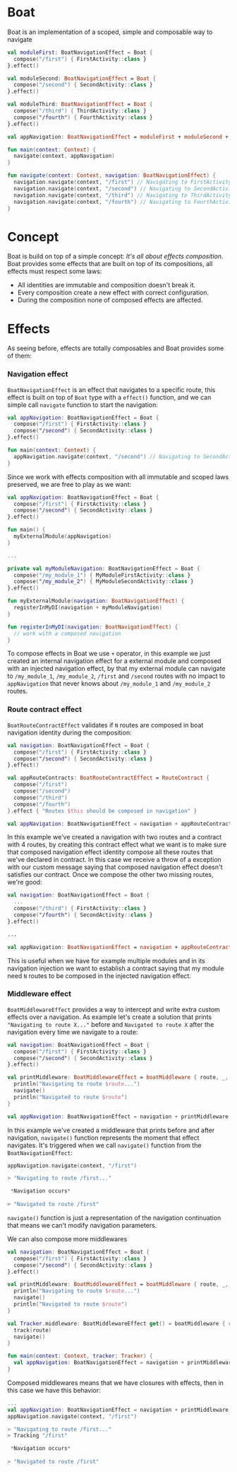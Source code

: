 # Boat
Boat is an implementation of a scoped, simple and composable way to navigate

```kotlin
val moduleFirst: BoatNavigationEffect = Boat {
  compose("/first") { FirstActivity::class }
}.effect()

val moduleSecond: BoatNavigationEffect = Boat {
  compose("/second") { SecondActivity::class }
}.effect()

val moduleThird: BoatNavigationEffect = Boat {
  compose("/third") { ThirdActivity::class }
  compose("/fourth") { FourthActivity::class }
}.effect()

val appNavigation: BoatNavigationEffect = moduleFirst + moduleSecond + moduleThird

fun main(context: Context) {
  navigate(context, appNavigation)
}

fun navigate(context: Context, navigation: BoatNavigationEffect) {
  navigation.navigate(context, "/first") // Navigating to FirstActivity
  navigation.navigate(context, "/second") // Navigating to SecondActivity
  navigation.navigate(context, "/third") // Navigating to ThirdActivity
  navigation.navigate(context, "/fourth") // Navigating to FourthActivity
}
```

# Concept
Boat is build on top of a simple concept: *It's all about effects composition*. Boat provides some effects that are built on top of its compositions, all effects must respect some laws:

- All identities are immutable and composition doesn't break it.
- Every composition create a new effect with correct configuration.
- During the composition none of composed effects are affected.

# Effects
As seeing before, effects are totally composables and Boat provides some of them:

### Navigation effect
`BoatNavigationEffect` is an effect that navigates to a specific route, this effect is built on top of `Boat` type with a `effect()` function, and we can simple call `navigate` function to start the navigation:

```kotlin
val appNavigation: BoatNavigationEffect = Boat {
  compose("/first") { FirstActivity::class }
  compose("/second") { SecondActivity::class }
}.effect()

fun main(context: Context) {
  appNavigation.navigate(context, "/second") // Navigating to SecondActivity
}
```

Since we work with effects composition with all immutable and scoped laws preserved, we are free to play as we want:

```kotlin
val appNavigation: BoatNavigationEffect = Boat {
  compose("/first") { FirstActivity::class }
  compose("/second") { SecondActivity::class }
}.effect()

fun main() {
  myExternalModule(appNavigation)
}

...

private val myModuleNavigation: BoatNavigationEffect = Boat {
  compose("/my_module_1") { MyModuleFirstActivity::class }
  compose("/my_module_2") { MyModuleSecondActivity::class }
}.effect()

fun myExternalModule(navigation: BoatNavigationEffect) {
  registerInMyDI(navigation + myModuleNavigation)
}

fun registerInMyDI(navigation: BoatNavigationEffect) {
  // work with a composed navigation
}
```

To compose effects in Boat we use `+` operator, in this example we just created an internal navigation effect for a external module and composed with an injected navigation effect, by that my external module can navigate to `/my_module_1`, `/my_module_2`, `/first` and `/second` routes with no impact to `appNavigation` that never knows about `/my_module_1` and `/my_module_2` routes.

### Route contract effect
`BoatRouteContractEffect` validates if `N` routes are composed in boat navigation identity during the composition:

```kotlin
val navigation: BoatNavigationEffect = Boat {
  compose("/first") { FirstActivity::class }
  compose("/second") { SecondActivity::class }
}.effect()

val appRouteContracts: BoatRouteContractEffect = RouteContract {
  compose("/first")
  compose("/second")
  compose("/third")
  compose("/fourth")
}.effect { "Routes $this should be composed in navigation" }

val appNavigation: BoatNavigationEffect = navigation + appRouteContracts // java.lang.IllegalArgumentException: Routes /third, /fourth should be composed in navigation
```

In this example we've created a navigation with two routes and a contract with 4 routes, by creating this contract effect what we want is to make sure that composed navigation effect identity compose all these routes that we've declared in contract. In this case we receive a throw of a exception with our custom message saying that composed navigation effect doesn't satisfies our contract. Once we compose the other two missing routes, we're good:

```kotlin
val navigation: BoatNavigationEffect = Boat {
  ...
  compose("/third") { FirstActivity::class }
  compose("/fourth") { SecondActivity::class }
}.effect()

...

val appNavigation: BoatNavigationEffect = navigation + appRouteContracts // OK!
```

This is useful when we have for example multiple modules and in its navigation injection we want to establish a contract saying that my module need `N` routes to be composed in the injected navigation effect.

### Middleware effect
`BoatMiddlewareEffect` provides a way to intercept and write extra custom effects over a navigation. As example let's create a solution that prints `"Navigating to route X..."` before and `Navigated to route X` after the navigation every time we navigate to a route:

```kotlin
val navigation: BoatNavigationEffect = Boat {
  compose("/first") { FirstActivity::class }
  compose("/second") { SecondActivity::class }
}.effect()

val printMiddleware: BoatMiddlewareEffect = boatMiddleware { route, _, _, _, navigate ->
  println("Navigating to route $route...")
  navigate()
  println("Navigated to route $route")
}

val appNavigation: BoatNavigationEffect = navigation + printMiddleware
```

In this example we've created a middleware that prints before and after navigation, `navigate()` function represents the moment that effect navigates. It's triggered when we call `navigate()` function from the `BoatNavigationEffect`:

```kotlin
appNavigation.navigate(context, "/first")

> "Navigating to route /first..."

 *Navigation occurs*
 
> "Navigated to route /first"
```

`navigate()` function is just a representation of the navigation continuation that means we can't modify navigation parameters.

We can also compose more middlewares

```kotlin
val navigation: BoatNavigationEffect = Boat {
  compose("/first") { FirstActivity::class }
  compose("/second") { SecondActivity::class }
}.effect()

val printMiddleware: BoatMiddlewareEffect = boatMiddleware { route, _, _, _, navigate ->
  println("Navigating to route $route...")
  navigate()
  println("Navigated to route $route")
}

val Tracker.middleware: BoatMiddlewareEffect get() = boatMiddleware { route, _, _, _, navigate ->
  track(route)
  navigate()
}

fun main(context: Context, tracker: Tracker) {
  val appNavigation: BoatNavigationEffect = navigation + printMiddleware + tracker.middleware
}
```

Composed middlewares means that we have closures with effects, then in this case we have this behavior:

```kotlin
...
val appNavigation: BoatNavigationEffect = navigation + printMiddleware + tracker.middleware
appNavigation.navigate(context, "/first")

> "Navigating to route /first..."
> Tracking "/first"

 *Navigation occurs*
 
> "Navigated to route /first" 
```
